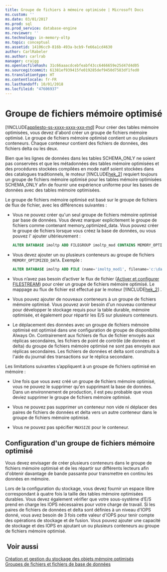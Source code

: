 ```yaml
---
title: Groupe de fichiers à mémoire optimisée | Microsoft Docs
ms.custom: ''
ms.date: 03/01/2017
ms.prod: sql
ms.prod_service: database-engine
ms.reviewer: ''
ms.technology: in-memory-oltp
ms.topic: conceptual
ms.assetid: 14106cc9-816b-493a-bcb9-fe66a1cd4630
author: CarlRabeler
ms.author: carlrab
manager: craigg
ms.openlocfilehash: 31c66aaacdcebfeabf43cc6466659e25d47d4d05
ms.sourcegitcommit: 61381ef939415fe019285def9450d7583df1fed0
ms.translationtype: HT
ms.contentlocale: fr-FR
ms.lasthandoff: 10/01/2018
ms.locfileid: "47606937"
---
```

# <a name="the-memory-optimized-filegroup"></a>Groupe de fichiers mémoire optimisé
[!INCLUDE[appliesto-ss-xxxx-xxxx-xxx-md](../../includes/appliesto-ss-xxxx-xxxx-xxx-md.md)]
  Pour créer des tables mémoire optimisées, vous devez d'abord créer un groupe de fichiers mémoire optimisé. Le groupe de fichiers mémoire optimisé contient un ou plusieurs conteneurs. Chaque conteneur contient des fichiers de données, des fichiers delta ou les deux.  
  
 Bien que les lignes de données dans les tables SCHEMA_ONLY ne soient pas conservées et que les métadonnées des tables mémoire optimisées et des procédures stockées compilées en mode natif soient stockées dans des catalogues traditionnels, le moteur [!INCLUDE[hek_2](../../includes/hek-2-md.md)] requiert toujours un groupe de fichiers mémoire optimisé pour les tables mémoire optimisées SCHEMA_ONLY afin de fournir une expérience uniforme pour les bases de données avec des tables mémoire optimisées.  
  
 Le groupe de fichiers mémoire optimisé est basé sur le groupe de fichiers de flux de fichier, avec les différences suivantes :  
  
-   Vous ne pouvez créer qu'un seul groupe de fichiers mémoire optimisé par base de données. Vous devez marquer explicitement le groupe de fichiers comme contenant memory_optimized_data. Vous pouvez créer le groupe de fichiers lorsque vous créez la base de données, ou vous pouvez l' ajouter ultérieurement :  
  
    ```sql  
    ALTER DATABASE imoltp ADD FILEGROUP imoltp_mod CONTAINS MEMORY_OPTIMIZED_DATA  
    ```  
  
-   Vous devez ajouter un ou plusieurs conteneurs au groupe de fichiers `MEMORY_OPTIMIZED_DATA`. Exemple :  
  
    ```sql  
    ALTER DATABASE imoltp ADD FILE (name='imoltp_mod1', filename='c:\data\imoltp_mod1') TO FILEGROUP imoltp_mod  
    ```  
  
-   Vous n’avez pas besoin d’activer le flux de fichier ([Activer et configurer FILESTREAM](../../relational-databases/blob/enable-and-configure-filestream.md)) pour créer un groupe de fichiers mémoire optimisé. Le mappage au flux de fichier est effectué par le moteur [!INCLUDE[hek_2](../../includes/hek-2-md.md)] .  
  
-   Vous pouvez ajouter de nouveaux conteneurs à un groupe de fichiers mémoire optimisé. Vous pouvez avoir besoin d'un nouveau conteneur pour développer le stockage requis pour la table durable, mémoire optimisée, et également pour répartir les E/S sur plusieurs conteneurs.  
  
-   Le déplacement des données avec un groupe de fichiers mémoire optimisé est optimisé dans une configuration de groupe de disponibilité Always On. Contrairement aux fichiers de flux de fichier envoyés aux réplicas secondaires, les fichiers de point de contrôle (de données et delta) du groupe de fichiers mémoire optimisé ne sont pas envoyés aux réplicas secondaires. Les fichiers de données et delta sont construits à l'aide du journal des transactions sur le réplica secondaire.  
  
Les limitations suivantes s’appliquent à un groupe de fichiers optimisé en mémoire :  
  
-   Une fois que vous avez créé un groupe de fichiers mémoire optimisé, vous ne pouvez le supprimer qu'en supprimant la base de données. Dans un environnement de production, il est peu probable que vous deviez supprimer le groupe de fichiers mémoire optimisé.  
  
-   Vous ne pouvez pas supprimer un conteneur non vide ni déplacer des paires de fichiers de données et delta vers un autre conteneur dans le groupe de fichiers mémoire optimisé.  
  
-   Vous ne pouvez pas spécifier `MAXSIZE` pour le conteneur.  
  
## <a name="configuring-a-memory-optimized-filegroup"></a>Configuration d'un groupe de fichiers mémoire optimisé  
 Vous devez envisager de créer plusieurs conteneurs dans le groupe de fichiers mémoire optimisé et de les répartir sur différents lecteurs afin d'obtenir davantage de bande passante pour transmettre en continu les données en mémoire.  
  
 Lors de la configuration du stockage, vous devez fournir un espace libre correspondant à quatre fois la taille des tables mémoire optimisées durables. Vous devez également vérifier que votre sous-système d’E/S prend en charge les IOPS nécessaires pour votre charge de travail. Si les paires de fichiers de données et delta sont définies à un niveau d'IOPS donné, vous avez besoin de 3 fois cette valeur d'IOPS pour tenir compte des opérations de stockage et de fusion. Vous pouvez ajouter une capacité de stockage et des IOPS en ajoutant un ou plusieurs conteneurs au groupe de fichiers mémoire optimisé.  
  
## <a name="see-also"></a> Voir aussi  
 [Création et gestion du stockage des objets mémoire optimisés](../../relational-databases/in-memory-oltp/creating-and-managing-storage-for-memory-optimized-objects.md)  
 [Groupes de fichiers et fichiers de base de données](../../relational-databases/databases/database-files-and-filegroups.md) 
  
